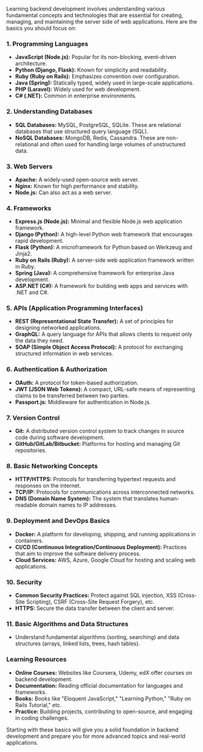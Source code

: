 Learning backend development involves understanding various fundamental concepts and technologies that are essential for creating, managing, and maintaining the server side of web applications. Here are the basics you should focus on:

### 1. **Programming Languages**
   - **JavaScript (Node.js):** Popular for its non-blocking, event-driven architecture.
   - **Python (Django, Flask):** Known for simplicity and readability.
   - **Ruby (Ruby on Rails):** Emphasizes convention over configuration.
   - **Java (Spring):** Statically typed, widely used in large-scale applications.
   - **PHP (Laravel):** Widely used for web development.
   - **C# (.NET):** Common in enterprise environments.

### 2. **Understanding Databases**
   - **SQL Databases:** MySQL, PostgreSQL, SQLite. These are relational databases that use structured query language (SQL).
   - **NoSQL Databases:** MongoDB, Redis, Cassandra. These are non-relational and often used for handling large volumes of unstructured data.

### 3. **Web Servers**
   - **Apache:** A widely-used open-source web server.
   - **Nginx:** Known for high performance and stability.
   - **Node.js:** Can also act as a web server.

### 4. **Frameworks**
   - **Express.js (Node.js):** Minimal and flexible Node.js web application framework.
   - **Django (Python):** A high-level Python web framework that encourages rapid development.
   - **Flask (Python):** A microframework for Python based on Werkzeug and Jinja2.
   - **Ruby on Rails (Ruby):** A server-side web application framework written in Ruby.
   - **Spring (Java):** A comprehensive framework for enterprise Java development.
   - **ASP.NET (C#):** A framework for building web apps and services with .NET and C#.

### 5. **APIs (Application Programming Interfaces)**
   - **REST (Representational State Transfer):** A set of principles for designing networked applications.
   - **GraphQL:** A query language for APIs that allows clients to request only the data they need.
   - **SOAP (Simple Object Access Protocol):** A protocol for exchanging structured information in web services.

### 6. **Authentication & Authorization**
   - **OAuth:** A protocol for token-based authorization.
   - **JWT (JSON Web Tokens):** A compact, URL-safe means of representing claims to be transferred between two parties.
   - **Passport.js:** Middleware for authentication in Node.js.

### 7. **Version Control**
   - **Git:** A distributed version control system to track changes in source code during software development.
   - **GitHub/GitLab/Bitbucket:** Platforms for hosting and managing Git repositories.

### 8. **Basic Networking Concepts**
   - **HTTP/HTTPS:** Protocols for transferring hypertext requests and responses on the internet.
   - **TCP/IP:** Protocols for communications across interconnected networks.
   - **DNS (Domain Name System):** The system that translates human-readable domain names to IP addresses.

### 9. **Deployment and DevOps Basics**
   - **Docker:** A platform for developing, shipping, and running applications in containers.
   - **CI/CD (Continuous Integration/Continuous Deployment):** Practices that aim to improve the software delivery process.
   - **Cloud Services:** AWS, Azure, Google Cloud for hosting and scaling web applications.

### 10. **Security**
   - **Common Security Practices:** Protect against SQL injection, XSS (Cross-Site Scripting), CSRF (Cross-Site Request Forgery), etc.
   - **HTTPS:** Secure the data transfer between the client and server.

### 11. **Basic Algorithms and Data Structures**
   - Understand fundamental algorithms (sorting, searching) and data structures (arrays, linked lists, trees, hash tables).

### Learning Resources
- **Online Courses:** Websites like Coursera, Udemy, edX offer courses on backend development.
- **Documentation:** Reading official documentation for languages and frameworks.
- **Books:** Books like "Eloquent JavaScript," "Learning Python," "Ruby on Rails Tutorial," etc.
- **Practice:** Building projects, contributing to open-source, and engaging in coding challenges.

Starting with these basics will give you a solid foundation in backend development and prepare you for more advanced topics and real-world applications.